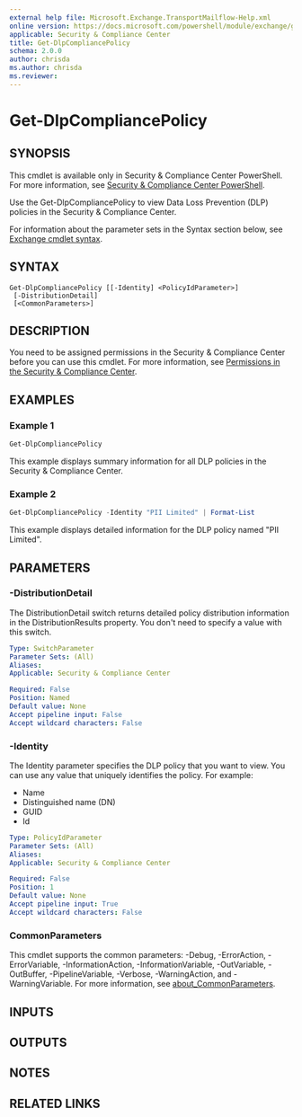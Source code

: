 ```yaml
---
external help file: Microsoft.Exchange.TransportMailflow-Help.xml
online version: https://docs.microsoft.com/powershell/module/exchange/get-dlpcompliancepolicy
applicable: Security & Compliance Center
title: Get-DlpCompliancePolicy
schema: 2.0.0
author: chrisda
ms.author: chrisda
ms.reviewer:
---
```


# Get-DlpCompliancePolicy

## SYNOPSIS
This cmdlet is available only in Security & Compliance Center PowerShell. For more information, see [Security & Compliance Center PowerShell](https://docs.microsoft.com/powershell/exchange/scc-powershell).

Use the Get-DlpCompliancePolicy to view Data Loss Prevention (DLP) policies in the Security & Compliance Center.

For information about the parameter sets in the Syntax section below, see [Exchange cmdlet syntax](https://docs.microsoft.com/powershell/exchange/exchange-cmdlet-syntax).

## SYNTAX

```
Get-DlpCompliancePolicy [[-Identity] <PolicyIdParameter>]
 [-DistributionDetail]
 [<CommonParameters>]
```

## DESCRIPTION
You need to be assigned permissions in the Security & Compliance Center before you can use this cmdlet. For more information, see [Permissions in the Security & Compliance Center](https://docs.microsoft.com/microsoft-365/security/office-365-security/permissions-in-the-security-and-compliance-center).

## EXAMPLES

### Example 1
```powershell
Get-DlpCompliancePolicy
```

This example displays summary information for all DLP policies in the Security & Compliance Center.

### Example 2
```powershell
Get-DlpCompliancePolicy -Identity "PII Limited" | Format-List
```

This example displays detailed information for the DLP policy named "PII Limited".

## PARAMETERS

### -DistributionDetail
The DistributionDetail switch returns detailed policy distribution information in the DistributionResults property. You don't need to specify a value with this switch.

```yaml
Type: SwitchParameter
Parameter Sets: (All)
Aliases:
Applicable: Security & Compliance Center

Required: False
Position: Named
Default value: None
Accept pipeline input: False
Accept wildcard characters: False
```

### -Identity
The Identity parameter specifies the DLP policy that you want to view. You can use any value that uniquely identifies the policy. For example:

- Name
- Distinguished name (DN)
- GUID
- Id

```yaml
Type: PolicyIdParameter
Parameter Sets: (All)
Aliases:
Applicable: Security & Compliance Center

Required: False
Position: 1
Default value: None
Accept pipeline input: True
Accept wildcard characters: False
```

### CommonParameters
This cmdlet supports the common parameters: -Debug, -ErrorAction, -ErrorVariable, -InformationAction, -InformationVariable, -OutVariable, -OutBuffer, -PipelineVariable, -Verbose, -WarningAction, and -WarningVariable. For more information, see [about_CommonParameters](https://go.microsoft.com/fwlink/p/?LinkID=113216).

## INPUTS

###  

## OUTPUTS

###  

## NOTES

## RELATED LINKS
